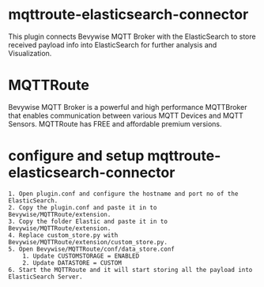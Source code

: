 # mqttroute-elasticsearch-connector

This plugin connects Bevywise MQTT Broker with the ElasticSearch to store received payload info into ElasticSearch for further analysis and Visualization. 

# MQTTRoute 

Bevywise MQTT Broker is a powerful and high performance MQTTBroker that enables communication between various MQTT Devices and MQTT Sensors. MQTTRoute has FREE and affordable premium versions. 

# configure and setup mqttroute-elasticsearch-connector

	1. Open plugin.conf and configure the hostname and port no of the ElasticSearch.
	2. Copy the plugin.conf and paste it in to Bevywise/MQTTRoute/extension.
	3. Copy the folder Elastic and paste it in to Bevywise/MQTTRoute/extension.
	4. Replace custom_store.py with Bevywise/MQTTRoute/extension/custom_store.py.
	5. Open Bevywise/MQTTRoute/conf/data_store.conf 
		1. Update CUSTOMSTORAGE = ENABLED
		2. Update DATASTORE = CUSTOM 
	6. Start the MQTTRoute and it will start storing all the payload into ElasticSearch Server.
